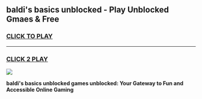 
## baldi's basics unblocked - Play Unblocked Gmaes & Free
<h3>
<a href="https://news.freeplayer.one?title=baldi's_basics_unblocked&ref=16F">CLICK TO PLAY</a></h3>
<hr>

<h3>
<a href="https://news.freeplayer.one?title=baldi's_basics_unblocked&ref=16F">CLICK 2 PLAY</a>
  
</h3>

<a href="https://news.freeplayer.one?title=baldi's_basics_unblocked&ref=16F/"><img src="https://clearcache.store/games.png"></a>


**baldi's basics unblocked games unblocked: Your Gateway to Fun and Accessible Online Gaming**
